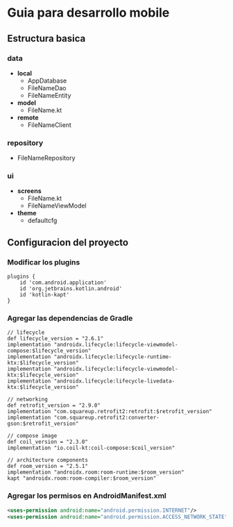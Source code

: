 # Guia para desarrollo mobile
## Estructura basica
### data
- **local**
    - AppDatabase
    - FileNameDao
    - FileNameEntity
- **model**
    - FileName.kt
- **remote**
    - FileNameClient
### repository
- FileNameRepository
### ui
- **screens**
    - FileName.kt
    - FileNameViewModel
- **theme**
    - defaultcfg

## Configuracion del proyecto
### Modificar los plugins
```shell
plugins {
    id 'com.android.application'
    id 'org.jetbrains.kotlin.android'
    id 'kotlin-kapt'
}
```

### Agregar las dependencias de Gradle
```shell
// lifecycle
def lifecycle_version = "2.6.1"
implementation "androidx.lifecycle:lifecycle-viewmodel-compose:$lifecycle_version"
implementation "androidx.lifecycle:lifecycle-runtime-ktx:$lifecycle_version"
implementation "androidx.lifecycle:lifecycle-viewmodel-ktx:$lifecycle_version"
implementation "androidx.lifecycle:lifecycle-livedata-ktx:$lifecycle_version"

// networking
def retrofit_version = "2.9.0"
implementation "com.squareup.retrofit2:retrofit:$retrofit_version"
implementation "com.squareup.retrofit2:converter-gson:$retrofit_version"

// compose image
def coil_version = "2.3.0"
implementation "io.coil-kt:coil-compose:$coil_version"

// architecture components
def room_version = "2.5.1"
implementation "androidx.room:room-runtime:$room_version"
kapt "androidx.room:room-compiler:$room_version"
```

### Agregar los permisos en AndroidManifest.xml 
```xml
<uses-permission android:name="android.permission.INTERNET"/> 
<uses-permission android:name="android.permission.ACCESS_NETWORK_STATE"/> 
```